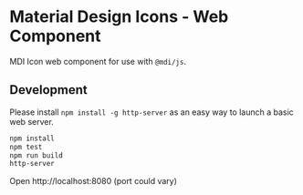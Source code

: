 # Material Design Icons - Web Component

MDI Icon web component for use with `@mdi/js`.

## Development

Please install `npm install -g http-server` as an easy way to launch a basic web server.

```bash
npm install
npm test
npm run build
http-server
```

Open http://localhost:8080 (port could vary)